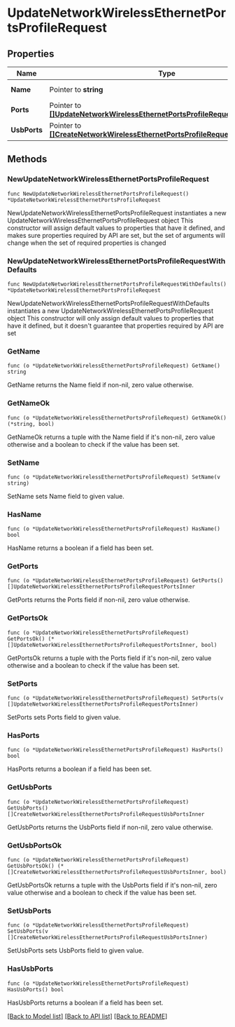 # UpdateNetworkWirelessEthernetPortsProfileRequest

## Properties

Name | Type | Description | Notes
------------ | ------------- | ------------- | -------------
**Name** | Pointer to **string** | AP port profile name | [optional] 
**Ports** | Pointer to [**[]UpdateNetworkWirelessEthernetPortsProfileRequestPortsInner**](UpdateNetworkWirelessEthernetPortsProfileRequestPortsInner.md) | AP ports configuration | [optional] 
**UsbPorts** | Pointer to [**[]CreateNetworkWirelessEthernetPortsProfileRequestUsbPortsInner**](CreateNetworkWirelessEthernetPortsProfileRequestUsbPortsInner.md) | AP usb ports configuration | [optional] 

## Methods

### NewUpdateNetworkWirelessEthernetPortsProfileRequest

`func NewUpdateNetworkWirelessEthernetPortsProfileRequest() *UpdateNetworkWirelessEthernetPortsProfileRequest`

NewUpdateNetworkWirelessEthernetPortsProfileRequest instantiates a new UpdateNetworkWirelessEthernetPortsProfileRequest object
This constructor will assign default values to properties that have it defined,
and makes sure properties required by API are set, but the set of arguments
will change when the set of required properties is changed

### NewUpdateNetworkWirelessEthernetPortsProfileRequestWithDefaults

`func NewUpdateNetworkWirelessEthernetPortsProfileRequestWithDefaults() *UpdateNetworkWirelessEthernetPortsProfileRequest`

NewUpdateNetworkWirelessEthernetPortsProfileRequestWithDefaults instantiates a new UpdateNetworkWirelessEthernetPortsProfileRequest object
This constructor will only assign default values to properties that have it defined,
but it doesn't guarantee that properties required by API are set

### GetName

`func (o *UpdateNetworkWirelessEthernetPortsProfileRequest) GetName() string`

GetName returns the Name field if non-nil, zero value otherwise.

### GetNameOk

`func (o *UpdateNetworkWirelessEthernetPortsProfileRequest) GetNameOk() (*string, bool)`

GetNameOk returns a tuple with the Name field if it's non-nil, zero value otherwise
and a boolean to check if the value has been set.

### SetName

`func (o *UpdateNetworkWirelessEthernetPortsProfileRequest) SetName(v string)`

SetName sets Name field to given value.

### HasName

`func (o *UpdateNetworkWirelessEthernetPortsProfileRequest) HasName() bool`

HasName returns a boolean if a field has been set.

### GetPorts

`func (o *UpdateNetworkWirelessEthernetPortsProfileRequest) GetPorts() []UpdateNetworkWirelessEthernetPortsProfileRequestPortsInner`

GetPorts returns the Ports field if non-nil, zero value otherwise.

### GetPortsOk

`func (o *UpdateNetworkWirelessEthernetPortsProfileRequest) GetPortsOk() (*[]UpdateNetworkWirelessEthernetPortsProfileRequestPortsInner, bool)`

GetPortsOk returns a tuple with the Ports field if it's non-nil, zero value otherwise
and a boolean to check if the value has been set.

### SetPorts

`func (o *UpdateNetworkWirelessEthernetPortsProfileRequest) SetPorts(v []UpdateNetworkWirelessEthernetPortsProfileRequestPortsInner)`

SetPorts sets Ports field to given value.

### HasPorts

`func (o *UpdateNetworkWirelessEthernetPortsProfileRequest) HasPorts() bool`

HasPorts returns a boolean if a field has been set.

### GetUsbPorts

`func (o *UpdateNetworkWirelessEthernetPortsProfileRequest) GetUsbPorts() []CreateNetworkWirelessEthernetPortsProfileRequestUsbPortsInner`

GetUsbPorts returns the UsbPorts field if non-nil, zero value otherwise.

### GetUsbPortsOk

`func (o *UpdateNetworkWirelessEthernetPortsProfileRequest) GetUsbPortsOk() (*[]CreateNetworkWirelessEthernetPortsProfileRequestUsbPortsInner, bool)`

GetUsbPortsOk returns a tuple with the UsbPorts field if it's non-nil, zero value otherwise
and a boolean to check if the value has been set.

### SetUsbPorts

`func (o *UpdateNetworkWirelessEthernetPortsProfileRequest) SetUsbPorts(v []CreateNetworkWirelessEthernetPortsProfileRequestUsbPortsInner)`

SetUsbPorts sets UsbPorts field to given value.

### HasUsbPorts

`func (o *UpdateNetworkWirelessEthernetPortsProfileRequest) HasUsbPorts() bool`

HasUsbPorts returns a boolean if a field has been set.


[[Back to Model list]](../README.md#documentation-for-models) [[Back to API list]](../README.md#documentation-for-api-endpoints) [[Back to README]](../README.md)


